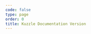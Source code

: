 ```yaml
---
code: false
type: page
order: 0
title: Kuzzle Documentation Version
---
```



<Version site="/sdk/js/6/" repository="https://github.com/kuzzleio/sdk-javascript.git" commit="8dd6cc7d416e4bd7e4ac93d405ff6fef22328af0" />
